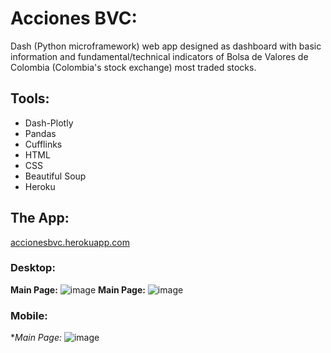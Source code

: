 # Acciones BVC:
Dash (Python microframework) web app designed as dashboard with basic information and fundamental/technical indicators of Bolsa de Valores de Colombia (Colombia's stock exchange) most traded stocks.

## Tools:
* Dash-Plotly
* Pandas
* Cufflinks
* HTML
* CSS
* Beautiful Soup
* Heroku

## The App:
[accionesbvc.herokuapp.com](https://accionesbvc.herokuapp.com/)

### Desktop:
**Main Page:**
![image](https://github.com/FabianTriana/Valkiria2-Analisis-Acciones-BVC/blob/main/Screenshots/Screenshot_1.png)
**Main Page:**
![image](https://github.com/FabianTriana/Valkiria2-Analisis-Acciones-BVC/blob/main/Screenshots/Screenshot_2.png)

### Mobile:
**Main Page:*
![image](https://github.com/FabianTriana/Valkiria2-Analisis-Acciones-BVC/blob/main/Screenshots/Screenshot_mobile_1.png)
